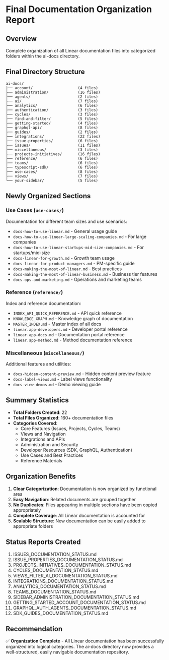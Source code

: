 # Final Documentation Organization Report

## Overview
Complete organization of all Linear documentation files into categorized folders within the ai-docs directory.

## Final Directory Structure

```
ai-docs/
├── account/                    (4 files)
├── administration/             (16 files)
├── agents/                     (2 files)
├── ai/                         (7 files)
├── analytics/                  (6 files)
├── authentication/             (3 files)
├── cycles/                     (3 files)
├── find-and-filter/            (5 files)
├── getting-started/            (4 files)
├── graphql-api/                (8 files)
├── guides/                     (2 files)
├── integrations/               (22 files)
├── issue-properties/           (6 files)
├── issues/                     (11 files)
├── miscellaneous/              (3 files)
├── projects-initiatives/       (16 files)
├── reference/                  (6 files)
├── teams/                      (6 files)
├── typescript-sdk/             (6 files)
├── use-cases/                  (8 files)
├── views/                      (7 files)
└── your-sidebar/               (5 files)
```

## Newly Organized Sections

### Use Cases (`use-cases/`)
Documentation for different team sizes and use scenarios:
- `docs-how-to-use-linear.md` - General usage guide
- `docs-how-to-use-linear-large-scaling-companies.md` - For large companies
- `docs-how-to-use-linear-startups-mid-size-companies.md` - For startups/mid-size
- `docs-linear-for-growth.md` - Growth team usage
- `docs-linear-for-product-managers.md` - PM-specific guide
- `docs-making-the-most-of-linear.md` - Best practices
- `docs-making-the-most-of-linear-business.md` - Business tier features
- `docs-ops-and-marketing.md` - Operations and marketing teams

### Reference (`reference/`)
Index and reference documentation:
- `INDEX_API_QUICK_REFERENCE.md` - API quick reference
- `KNOWLEDGE_GRAPH.md` - Knowledge graph of documentation
- `MASTER_INDEX.md` - Master index of all docs
- `linear.app-developers.md` - Developer portal reference
- `linear.app-docs.md` - Documentation portal reference
- `linear.app-method.md` - Method documentation reference

### Miscellaneous (`miscellaneous/`)
Additional features and utilities:
- `docs-hidden-content-preview.md` - Hidden content preview feature
- `docs-label-views.md` - Label views functionality
- `docs-view-demos.md` - Demo viewing guide

## Summary Statistics

- **Total Folders Created**: 22
- **Total Files Organized**: 160+ documentation files
- **Categories Covered**:
  - Core Features (Issues, Projects, Cycles, Teams)
  - Views and Navigation
  - Integrations and APIs
  - Administration and Security
  - Developer Resources (SDK, GraphQL, Authentication)
  - Use Cases and Best Practices
  - Reference Materials

## Organization Benefits

1. **Clear Categorization**: Documentation is now organized by functional area
2. **Easy Navigation**: Related documents are grouped together
3. **No Duplicates**: Files appearing in multiple sections have been copied appropriately
4. **Complete Coverage**: All Linear documentation is accounted for
5. **Scalable Structure**: New documentation can be easily added to appropriate folders

## Status Reports Created

1. ISSUES_DOCUMENTATION_STATUS.md
2. ISSUE_PROPERTIES_DOCUMENTATION_STATUS.md
3. PROJECTS_INITIATIVES_DOCUMENTATION_STATUS.md
4. CYCLES_DOCUMENTATION_STATUS.md
5. VIEWS_FILTER_AI_DOCUMENTATION_STATUS.md
6. INTEGRATIONS_DOCUMENTATION_STATUS.md
7. ANALYTICS_DOCUMENTATION_STATUS.md
8. TEAMS_DOCUMENTATION_STATUS.md
9. SIDEBAR_ADMINISTRATION_DOCUMENTATION_STATUS.md
10. GETTING_STARTED_ACCOUNT_DOCUMENTATION_STATUS.md
11. GRAPHQL_AUTH_AGENTS_DOCUMENTATION_STATUS.md
12. SDK_GUIDES_DOCUMENTATION_STATUS.md

## Recommendation

✅ **Organization Complete** - All Linear documentation has been successfully organized into logical categories. The ai-docs directory now provides a well-structured, easily navigable documentation repository.